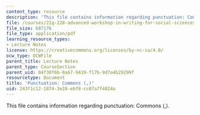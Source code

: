 ```yaml
---
content_type: resource
description: 'This file contains information regarding punctuation: Commons (,).'
file: /courses/21g-228-advanced-workshop-in-writing-for-social-sciences-and-architecture-els-spring-2007/243f1c1218743e28ebf8cc07a7f4824a_MIT21G.228S07_punctuation.pdf
file_size: 687176
file_type: application/pdf
learning_resource_types:
- Lecture Notes
license: https://creativecommons.org/licenses/by-nc-sa/4.0/
ocw_type: OCWFile
parent_title: Lecture Notes
parent_type: CourseSection
parent_uid: 04f30f6b-0a67-9419-f17b-9d7a4b29299f
resourcetype: Document
title: 'Punctuation: Commons (,)'
uid: 243f1c12-1874-3e28-ebf8-cc07a7f4824a
---
```

This file contains information regarding punctuation: Commons (,).